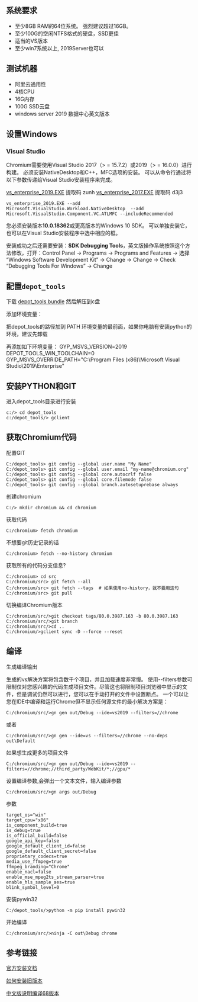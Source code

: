 
## 系统要求

-   至少8GB RAM的64位系统。 强烈建议超过16GB。
-  至少100G的空闲NTFS格式的硬盘，SSD更佳  
-   适当的VS版本
-   至少win7系统以上, 2019Server也可以

## 测试机器
- 阿里云通用性
- 4核CPU
- 16G内存
- 100G SSD云盘 
- windows server 2019 数据中心英文版本

## 设置Windows

### Visual Studio
Chromium需要使用Visual Studio 2017（> = 15.7.2）或2019（> = 16.0.0）进行构建。 必须安装NativeDesktop和C++，MFC选项的安装。 可以从命令行通过将以下参数传递给Visual Studio安装程序来完成。

[vs_enterprise_2019.EXE](https://pan.baidu.com/s/1GNFwPqnXjdLlIhPL5Ui4XA)  提取码  zunh
[vs_enterprise_2017.EXE](https://pan.baidu.com/s/1I1wipbz-Nazqm7YRGCogyQ) 提取码  d3j3
```
vs_enterprise_2019.EXE --add Microsoft.VisualStudio.Workload.NativeDesktop  --add Microsoft.VisualStudio.Component.VC.ATLMFC --includeRecommended
```

您必须安装版本**10.0.18362**或更高版本的Windows 10 SDK。 可以单独安装它，也可以在Visual Studio安装程序中选中相应的框。


安装成功之后还需要安装：**SDK Debugging Tools**，英文版操作系统按照这个方法修改，打开：Control Panel → Programs → Programs and Features → 选择 “Windows Software Development Kit” → Change → Change → Check “Debugging Tools For Windows” → Change


## 配置`depot_tools`
下载 [depot_tools bundle](https://storage.googleapis.com/chrome-infra/depot_tools.zip) 然后解压到c盘

添加环境变量：

把depot_tools的路径加到 PATH  环境变量的最前面，如果你电脑有安装python的环境，建议先卸载

再添加如下环境变量：
GYP_MSVS_VERSION=2019
DEPOT_TOOLS_WIN_TOOLCHAIN=0  
GYP_MSVS_OVERRIDE_PATH="C:\Program Files (x86)\Microsoft Visual Studio\2019\Enterprise"

## 安装PYTHON和GIT

进入depot_tools目录进行安装

    c:/> cd depot_tools
    c:/depot_tools/> gclient
    
## 获取Chromium代码

配置GIT

    C:/depot_tools> git config --global user.name "My Name" 
    C:/depot_tools> git config --global user.email "my-name@chromium.org" 
    C:/depot_tools> git config --global core.autocrlf false 
    C:/depot_tools> git config --global core.filemode false 
    C:/depot_tools> git config --global branch.autosetuprebase always

创建chromium

    C:/> mkdir chromium && cd chromium

获取代码

    C:/chromium> fetch chromium
    
不想要git历史记录的话

    C:/chromium> fetch --no-history chromium

获取所有的代码分支信息?

    C:/chromium> cd src  
    C:/chromium/src> git fetch --all  
    C:/chromium/src> git fetch --tags  # 如果使用no-history，就不要用这句
    C:/chromium/src> git pull

切换编译Chromium版本

    C:/chromium/src/>git checkout tags/80.0.3987.163 -b 80.0.3987.163
    C:/chromium/src/>git branch
    C:/chromium/src/>cd ..
    C:/chromium/>gclient sync -D --force --reset

## 编译

生成编译输出

生成的vs解决方案将包含数千个项目，并且加载速度非常慢。 使用--filters参数可限制仅对您感兴趣的代码生成项目文件。尽管这也将限制项目浏览器中显示的文件，但是调试仍然可以进行，您可以在手动打开的文件中设置断点。 一个可以让您在IDE中编译和运行Chrome但不显示任何源文件的最小解决方案是：

    C:/chromium/src/>gn gen out/Debug --ide=vs2019 --filters=//chrome  
    
  或者

    C:/chromium/src/>gn gen --ide=vs --filters=//chrome --no-deps out\Default


如果想生成更多的项目文件

    C:/chromium/src/>gn gen out/Debug --ide=vs2019 --filters=//chrome;//third_party/WebKit/*;//gpu/*

设置编译参数,会弹出一个文本文件，输入编译参数

    C:/chromium/src/>gn args out/Debug 

   
参数

    target_os="win"
    target_cpu="x86"
    is_component_build=true
    is_debug=true
    is_official_build=false
    google_api_key=false
    google_default_client_id=false
    google_default_client_secret=false
    proprietary_codecs=true
    media_use_ffmpeg=true
    ffmpeg_branding="Chrome"
    enable_nacl=false
    enable_mse_mpeg2ts_stream_parser=true
    enable_hls_sample_aes=true
    blink_symbol_level=0

安装pywin32

```
C:/depot_tools/>python -m pip install pywin32
```

开始编译

```
C:/chromium/src/>ninja -C out\Debug chrome
```

## 参考链接

[官方安装文档](https://chromium.googlesource.com/chromium/src/+/80.0.3987.163/docs/windows_build_instructions.md)

[如何安装旧版本](https://chromium.googlesource.com/chromium/src.git/+/master/docs/building_old_revisions.md)

[中文版说明编译68版本](https://my.oschina.net/u/3175552/blog/3001316)
<!--stackedit_data:
eyJoaXN0b3J5IjpbMTc4NzM5MjU5OV19
-->